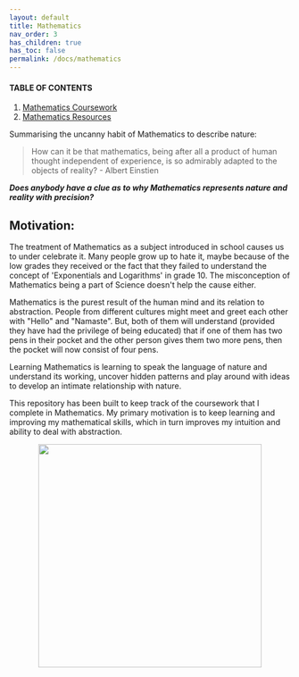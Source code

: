 ```yaml
---
layout: default
title: Mathematics
nav_order: 3
has_children: true
has_toc: false
permalink: /docs/mathematics
---
```


#### TABLE OF CONTENTS

1. [Mathematics Coursework](https://raj-ch017.github.io/academic-notebook/docs/mathematics/coursework.html)
2. [Mathematics Resources](https://raj-ch017.github.io/academic-notebook/docs/mathematics/resources.html)


Summarising the uncanny habit of Mathematics to describe nature:

  > How can it be that mathematics, being after all a product of human thought independent of experience, is so admirably adapted to the objects of reality? - Albert Einstien
  
***Does anybody have a clue as to why Mathematics represents nature and reality with precision?***

## Motivation:
 
The treatment of Mathematics as a subject introduced in school causes us to under celebrate it. Many people grow up to hate it, maybe because of the low grades they received or the fact that they failed to understand the concept of 'Exponentials and Logarithms' in grade 10. The misconception of Mathematics being a part of Science doesn't help the cause either.
 
Mathematics is the purest result of the human mind and its relation to abstraction. People from different cultures might meet and greet each other with "Hello" and "Namaste". But, both of them will understand (provided they have had the privilege of being educated) that if one of them has two pens in their pocket and the other person gives them two more pens, then the pocket will now consist of four pens.

Learning Mathematics is learning to speak the language of nature and understand its working, uncover hidden patterns and play around with ideas to develop an intimate relationship with nature. 

This repository has been built to keep track of the coursework that I complete in Mathematics. My primary motivation is to keep learning and improving my mathematical skills, which in turn improves my intuition and ability to deal with abstraction.

<div id="header" align="center">
  <img src="https://media.giphy.com/media/9Q5fSHyPKfrr2/giphy.gif" width="400"/>
</div>
